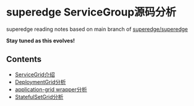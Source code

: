 superedge ServiceGroup源码分析
============================

superedge reading notes based on main branch of [superedge/superedge](https://github.com/superedge/superedge)

**Stay tuned as this evolves!**

## Contents

* [ServiceGrid介绍](introduction.md)
* [DeploymentGrid分析](deployment-grid.md)
* [application-grid wrapper分析](application-grid-wrapper.md)
* [StatefulSetGrid分析](statefulset-grid.md)
